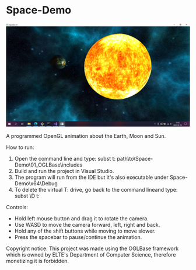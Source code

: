 <h1>Space-Demo</h1>

![screenshot.png](images/screenshot.png)

A programmed OpenGL animation about the Earth, Moon and Sun.

How to run:
1. Open the command line and type: subst t: path\to\Space-Demo\01_OGLBase\includes
2. Build and run the project in Visual Studio.
3. The program will run from the IDE but it's also executable under Space-Demo\x64\Debug
4. To delete the virtual T: drive, go back to the command lineand type: subst \D t:

Controls:
<ul>
<li>Hold left mouse button and drag it to rotate the camera.</li>
<li>Use WASD to move the camera forward, left, right and back.</li>
<li>Hold any of the shift buttons while moving to move slower.</li>
<li>Press the spacebar to pause/continue the animation.</li>
</ul>

Copyright notice: This project was made using the OGLBase framework which is owned by ELTE's Department of Computer Science, therefore monetizing it is forbidden.

